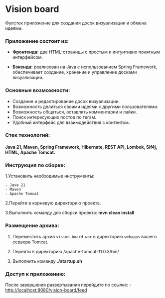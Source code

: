 # Vision board

Фулстек приложение для создания досок визуализации и обмена идеями.

### **Приложение состоит из**:
- **Фронтенда:** две HTML-страницы с простым и интуитивно понятным интерфейсом.

- **Бэкенда:** реализован на Java с использованием Spring Framework, обеспечивает создание, хранение и управление досками визуализации.

### **Основные возможности:**
- Создание и редактирование досок визуализации.
- Возможность делиться своими идеями с другими пользователями.
- Возможность общаться, оставлять комментарии и лайки.
- Поиск интересующих постов по тегам.
- Удобный интерфейс для взаимодействия с контентом.

### **Стек технологий:**
#### Java 21, Maven, Spring Framework, Hibernate, REST API, Lombok, Slf4j, HTML, Apache Tomcat.


### **Инструкция по сборке**:

1.Установить необходимые инструменты:

    - Java 21
    - Maven
    - Apache Tomcat

2.Перейти в корневую директорию проекта.

3.Выполнить команду для сборки проекта:
    **mvn clean install**


### **Размещение архива**:

1. Переместить архив `vision-board.war` в директорию `webapps` вашего сервера Tomcat.  

2. Перейти в директорию /apache-tomcat-11.0.3/bin/

3. Выполнить команду **./startup.sh**


### **Доступ к приложению**:

После завершения развертывания перейдите по ссылке:
     - [http://localhost:8080/vision-board/feed](http://localhost:8080/vision-board/feed)


